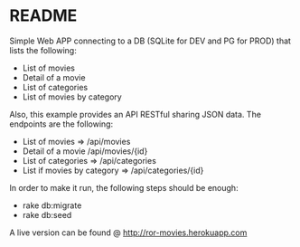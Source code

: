 # README

Simple Web APP connecting to a DB (SQLite for DEV and PG for PROD) that lists the following:

- List of movies
- Detail of a movie
- List of categories
- List of movies by category

Also, this example provides an API RESTful sharing JSON data. The endpoints are the following:

- List of movies => /api/movies
- Detail of a movie /api/movies/{id}
- List of categories => /api/categories
- List if movies by category => /api/categories/{id}

In order to make it run, the following steps should be enough:

- rake db:migrate
- rake db:seed

A live version can be found @ http://ror-movies.herokuapp.com
